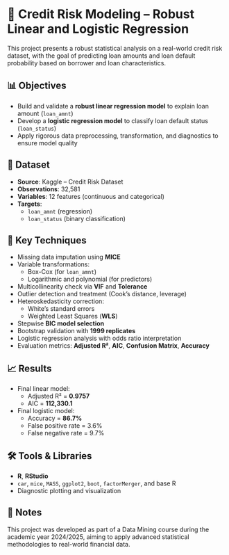 # 🧠 Credit Risk Modeling – Robust Linear and Logistic Regression

This project presents a robust statistical analysis on a real-world credit risk dataset, with the goal of predicting loan amounts and loan default probability based on borrower and loan characteristics.

## 📊 Objectives

- Build and validate a **robust linear regression model** to explain loan amount (`loan_amnt`)
- Develop a **logistic regression model** to classify loan default status (`loan_status`)
- Apply rigorous data preprocessing, transformation, and diagnostics to ensure model quality

## 📁 Dataset

- **Source**: Kaggle – Credit Risk Dataset
- **Observations**: 32,581
- **Variables**: 12 features (continuous and categorical)
- **Targets**:
  - `loan_amnt` (regression)
  - `loan_status` (binary classification)

## 🔧 Key Techniques

- Missing data imputation using **MICE**
- Variable transformations:
  - Box-Cox (for `loan_amnt`)
  - Logarithmic and polynomial (for predictors)
- Multicollinearity check via **VIF** and **Tolerance**
- Outlier detection and treatment (Cook’s distance, leverage)
- Heteroskedasticity correction:
  - White’s standard errors
  - Weighted Least Squares (**WLS**)
- Stepwise **BIC model selection**
- Bootstrap validation with **1999 replicates**
- Logistic regression analysis with odds ratio interpretation
- Evaluation metrics: **Adjusted R²**, **AIC**, **Confusion Matrix**, **Accuracy**

## 📈 Results

- Final linear model:
  - Adjusted R² = **0.9757**
  - AIC = **112,330.1**
- Final logistic model:
  - Accuracy = **86.7%**
  - False positive rate = 3.6%
  - False negative rate = 9.7%

## 🛠️ Tools & Libraries

- **R**, **RStudio**
- `car`, `mice`, `MASS`, `ggplot2`, `boot`, `factorMerger`, and base R
- Diagnostic plotting and visualization

## 📌 Notes

This project was developed as part of a Data Mining course during the academic year 2024/2025, aiming to apply advanced statistical methodologies to real-world financial data.
